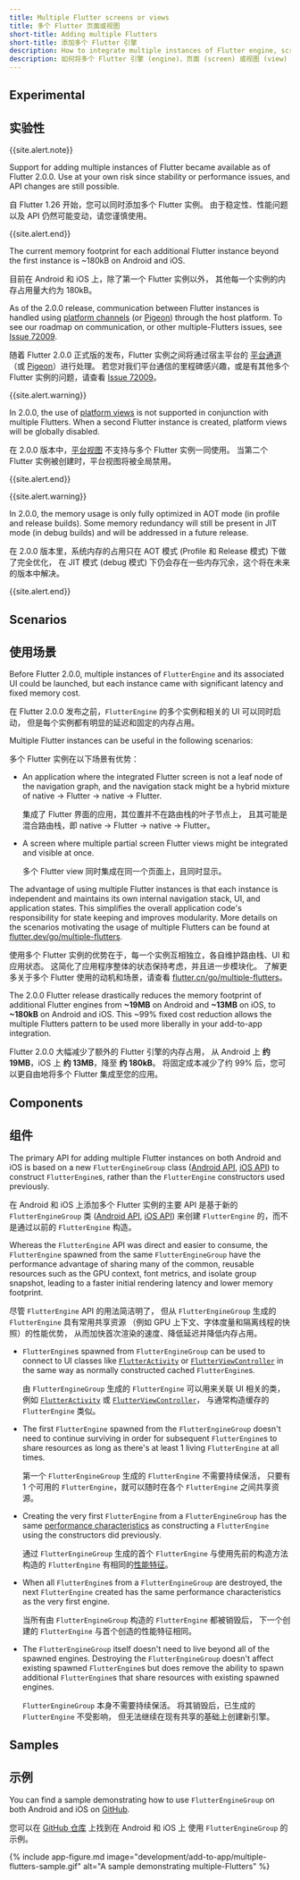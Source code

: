 ```yaml
---
title: Multiple Flutter screens or views
title: 多个 Flutter 页面或视图
short-title: Adding multiple Flutters
short-title: 添加多个 Flutter 引擎
description: How to integrate multiple instances of Flutter engine, screens or views to your application.
description: 如何将多个 Flutter 引擎 (engine)、页面 (screen) 或视图 (view) 添加到你的应用中（实验性）。
---
```


## Experimental

## 实验性

{{site.alert.note}}

  Support for adding multiple instances of Flutter became available
  as of Flutter 2.0.0. Use at your own risk since stability or
  performance issues, and API changes are still possible.

  自 Flutter 1.26 开始，您可以同时添加多个 Flutter 实例。
  由于稳定性、性能问题以及 API 仍然可能变动，请您谨慎使用。

{{site.alert.end}}

The current memory footprint for each additional Flutter instance beyond the
first instance is ~180kB on Android and iOS.

目前在 Android 和 iOS 上，除了第一个 Flutter 实例以外，
其他每一个实例的内存占用量大约为 180kB。

As of the 2.0.0 release, communication between Flutter instances is handled using
[platform channels][] (or [Pigeon][]) through the host platform. To see
our roadmap on communication, or other multiple-Flutters issues, see [Issue 72009][].

随着 Flutter 2.0.0 正式版的发布，Flutter 实例之间将通过宿主平台的
[平台通道][platform channels]（或 [Pigeon][]）进行处理。
若您对我们平台通信的里程碑感兴趣，或是有其他多个 Flutter 实例的问题，请查看 [Issue 72009][]。

{{site.alert.warning}}

  In 2.0.0, the use of [platform views][] is not supported in conjunction with
  multiple Flutters. When a second Flutter instance is created, platform views
  will be globally disabled.

  在 2.0.0 版本中，[平台视图][platform views] 不支持与多个 Flutter 实例一同使用。
  当第二个 Flutter 实例被创建时，平台视图将被全局禁用。

{{site.alert.end}}

{{site.alert.warning}}

  In 2.0.0, the memory usage is only fully optimized in AOT mode (in profile
  and release builds). Some memory redundancy will still be present in JIT mode
  (in debug builds) and will be addressed in a future release.

  在 2.0.0 版本里，系统内存的占用只在 AOT 模式 (Profile 和 Release 模式) 下做了完全优化，
  在 JIT 模式 (debug 模式) 下仍会存在一些内存冗余，这个将在未来的版本中解决。

{{site.alert.end}}

## Scenarios

## 使用场景

Before Flutter 2.0.0, multiple instances of `FlutterEngine` and its associated
UI could be launched, but each instance came with significant latency
and fixed memory cost.

在 Flutter 2.0.0 发布之前，`FlutterEngine` 的多个实例和相关的 UI 可以同时启动，
但是每个实例都有明显的延迟和固定的内存占用。

Multiple Flutter instances can be useful in the following scenarios:

多个 Flutter 实例在以下场景有优势：

* An application where the integrated Flutter screen is not a leaf node of
  the navigation graph, and the navigation stack might be a hybrid mixture of
  native -> Flutter -> native -> Flutter.

  集成了 Flutter 界面的应用，其位置并不在路由栈的叶子节点上，
  且其可能是混合路由栈，即 native -> Flutter -> native -> Flutter。

* A screen where multiple partial screen Flutter views might be integrated
  and visible at once.

  多个 Flutter view 同时集成在同一个页面上，且同时显示。

The advantage of using multiple Flutter instances is that each
instance is independent and maintains its own internal navigation
stack, UI, and application states. This simplifies the overall application code's
responsibility for state keeping and improves modularity. More details on the
scenarios motivating the usage of multiple Flutters can be found at
[flutter.dev/go/multiple-flutters][].

使用多个 Flutter 实例的优势在于，每一个实例互相独立，各自维护路由栈、UI 和应用状态。
这简化了应用程序整体的状态保持考虑，并且进一步模块化。
了解更多关于多个 Flutter 使用的动机和场景，请查看
[flutter.cn/go/multiple-flutters](https://files.flutter-io.cn/sources/flutter-design-docs/Multiple_Flutters.pdf)。

The 2.0.0 Flutter release drastically reduces the memory footprint of additional
Flutter engines from **~19MB** on Android and **~13MB** on iOS, to **~180kB** on Android and
iOS. This ~99% fixed cost reduction allows the multiple Flutters pattern to be
used more liberally in your add-to-app integration.

Flutter 2.0.0 大幅减少了额外的 Flutter 引擎的内存占用，
从 Android 上 **约 19MB**，iOS 上 **约 13MB**，降至 **约 180kB**。
将固定成本减少了约 99% 后，您可以更自由地将多个 Flutter 集成至您的应用。

## Components

## 组件

The primary API for adding multiple Flutter instances on both Android and iOS
is based on a new `FlutterEngineGroup` class ([Android API][], [iOS API][])
to construct `FlutterEngine`s, rather than the `FlutterEngine`
constructors used previously.

在 Android 和 iOS 上添加多个 Flutter 实例的主要 API
是基于新的 `FlutterEngineGroup` 类 ([Android API][], [iOS API][])
来创建 `FlutterEngine` 的，而不是通过以前的 `FlutterEngine` 构造。

Whereas the `FlutterEngine` API was direct and easier to consume, the
`FlutterEngine` spawned from the same `FlutterEngineGroup` have the performance
advantage of sharing many of the common, reusable resources such as the GPU
context, font metrics, and isolate group snapshot, leading to a faster initial
rendering latency and lower memory footprint.

尽管 `FlutterEngine` API 的用法简洁明了，
但从 `FlutterEngineGroup` 生成的 `FlutterEngine` 具有常用共享资源
（例如 GPU 上下文、字体度量和隔离线程的快照）的性能优势，
从而加快首次渲染的速度、降低延迟并降低内存占用。

* `FlutterEngine`s spawned from `FlutterEngineGroup` can be used to
   connect to UI classes like [`FlutterActivity`][] or [`FlutterViewController`][]
   in the same way as normally constructed cached `FlutterEngine`s.

  由 `FlutterEngineGroup` 生成的 `FlutterEngine` 可以用来关联 UI 相关的类，
  例如 [`FlutterActivity`][] 或 [`FlutterViewController`][]，
  与通常构造缓存的 `FlutterEngine` 类似。

* The first `FlutterEngine` spawned from the `FlutterEngineGroup` doesn't need
  to continue surviving in order for subsequent `FlutterEngine`s to share
  resources as long as there's at least 1 living `FlutterEngine` at all
  times.

  第一个 `FlutterEngineGroup` 生成的 `FlutterEngine` 不需要持续保活，
  只要有 1 个可用的 `FlutterEngine`，就可以随时在各个 `FlutterEngine` 之间共享资源。

* Creating the very first `FlutterEngine` from a `FlutterEngineGroup` has
  the same [performance characteristics][] as constructing a
  `FlutterEngine` using the constructors did previously.

  通过 `FlutterEngineGroup` 生成的首个 `FlutterEngine` 与使用先前的构造方法构造的
  `FlutterEngine` 有相同的[性能特征][performance characteristics]。

* When all `FlutterEngine`s from a `FlutterEngineGroup` are destroyed,
the next `FlutterEngine` created has the same performance
characteristics as the very first engine.

  当所有由 `FlutterEngineGroup` 构造的 `FlutterEngine` 都被销毁后，
  下一个创建的 `FlutterEngine` 与首个创造的性能特征相同。

* The `FlutterEngineGroup` itself doesn't need to live beyond all of the spawned
engines. Destroying the `FlutterEngineGroup` doesn't affect existing spawned
`FlutterEngine`s but does remove the ability to spawn additional
`FlutterEngine`s that share resources with existing spawned engines.

  `FlutterEngineGroup` 本身不需要持续保活。
  将其销毁后，已生成的 `FlutterEngine` 不受影响，
  但无法继续在现有共享的基础上创建新引擎。

## Samples

## 示例

You can find a sample demonstrating how to use `FlutterEngineGroup`
on both Android and iOS on [GitHub][].

您可以在 [GitHub 仓库][GitHub] 上找到在 Android 和 iOS 上
使用 `FlutterEngineGroup` 的示例。

{% include app-figure.md image="development/add-to-app/multiple-flutters-sample.gif" alt="A sample demonstrating multiple-Flutters" %}

[GitHub]: {{site.github}}/flutter/samples/tree/master/add_to_app/multiple_flutters
[`FlutterActivity`]: {{site.api}}/javadoc/io/flutter/embedding/android/FlutterActivity.html
[`FlutterViewController`]: {{site.api}}/objcdoc/Classes/FlutterViewController.html
[performance characteristics]: /docs/development/add-to-app/performance
[flutter.dev/go/multiple-flutters]: /go/multiple-flutters
[Issue 72009]: {{site.github}}/flutter/flutter/issues/72009
[Pigeon]: {{site.pub}}/packages/pigeon
[platform channels]: /docs/development/platform-integration/platform-channels
[platform views]: /docs/development/platform-integration/platform-views
[Android API]: https://cs.opensource.google/flutter/engine/+/master:shell/platform/android/io/flutter/embedding/engine/FlutterEngineGroup.java
[iOS API]: https://cs.opensource.google/flutter/engine/+/master:shell/platform/darwin/ios/framework/Headers/FlutterEngineGroup.h
